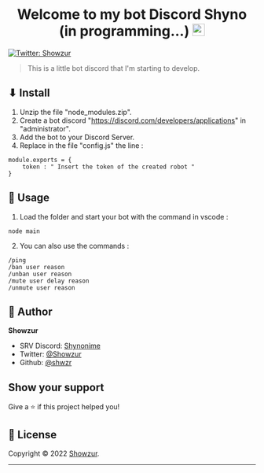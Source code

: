 <h1 align="center">Welcome to my bot Discord Shyno (in programming...) <img src="https://media.giphy.com/media/hvRJCLFzcasrR4ia7z/giphy.gif" width="25px"></h1>

<p>
  <a href="https://twitter.com/Showzur" target="_blank">
    <img alt="Twitter: Showzur" src="https://img.shields.io/twitter/follow/Showzur.svg?style=social" />
  </a>
</p>

> This is a little bot discord that I'm starting to develop. 

## ⬇ Install

1. Unzip the file "node_modules.zip".
2. Create a bot discord "https://discord.com/developers/applications" in "administrator".
3. Add the bot to your Discord Server.
4. Replace in the file "config.js" the line :
```
module.exports = {
    token : " Insert the token of the created robot "
}
```

## 🚀 Usage

1. Load the folder and start your bot with the command in vscode :
```
node main
```
2. You can also use the commands :
```
/ping
/ban user reason
/unban user reason
/mute user delay reason
/unmute user reason

```



## 👤 Author

**Showzur**

* SRV Discord: [Shynonime](https://discord.gg/UHy8mZsNh8)
* Twitter: [@Showzur](https://twitter.com/Showzur)
* Github: [@shwzr](https://github.com/shwzr)

## Show your support

Give a ⭐️ if this project helped you!

## 📝 License

Copyright © 2022 [Showzur](https://github.com/shwzr).<br />

***
